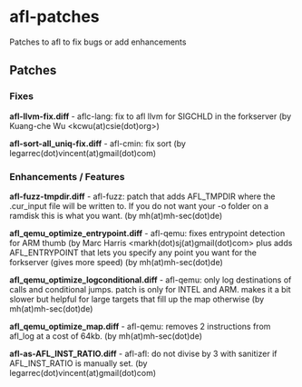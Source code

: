 # afl-patches
Patches to afl to fix bugs or add enhancements

## Patches

### Fixes

**afl-llvm-fix.diff**	- aflc-lang: fix to afl llvm for SIGCHLD in the forkserver (by Kuang-che Wu <kcwu(at)csie(dot)org>)

**afl-sort-all_uniq-fix.diff**	- afl-cmin: fix sort (by legarrec(dot)vincent(at)gmail(dot)com)


### Enhancements / Features

**afl-fuzz-tmpdir.diff**			- afl-fuzz: patch that adds AFL_TMPDIR where the .cur_input file will be written to. If you do not want your -o folder on a ramdisk this is what you want. (by mh(at)mh-sec(dot)de)

**afl_qemu_optimize_entrypoint.diff**		- afl-qemu: fixes entrypoint detection for ARM thumb (by Marc Harris <markh(dot)sj(at)gmail(dot)com> plus adds AFL_ENTRYPOINT that lets you specify any point you want for the forkserver (gives more speed) (by mh(at)mh-sec(dot)de)

**afl_qemu_optimize_logconditional.diff**	- afl-qemu: only log destinations of calls and conditional jumps. patch is only for INTEL and ARM. makes it a bit slower but helpful for large targets that fill up the map otherwise (by mh(at)mh-sec(dot)de)

**afl_qemu_optimize_map.diff**			- afl-qemu: removes 2 instructions from afl_log at a cost of 64kb.  (by mh(at)mh-sec(dot)de)

**afl-as-AFL_INST_RATIO.diff**			- afl-afl: do not divise by 3 with sanitizer if AFL_INST_RATIO is manually set.  (by legarrec(dot)vincent(at)gmail(dot)com)

